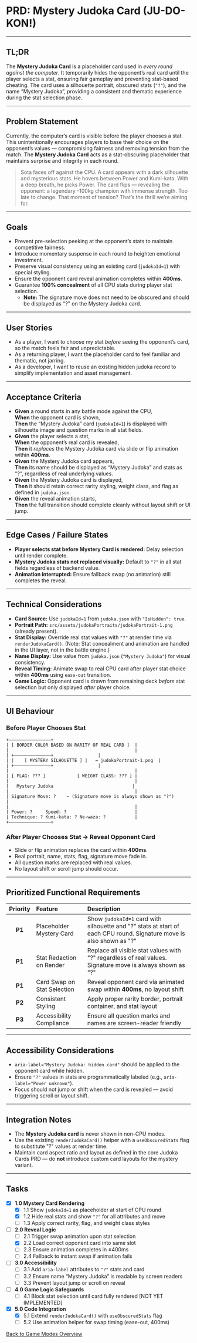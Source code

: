 # PRD: Mystery Judoka Card (JU-DO-KON!)

---

## TL;DR

The **Mystery Judoka Card** is a placeholder card used in *every round against the computer*. It temporarily hides the opponent’s real card until the player selects a stat, ensuring fair gameplay and preventing stat-based cheating. The card uses a silhouette portrait, obscured stats (`"?"`), and the name “Mystery Judoka”, providing a consistent and thematic experience during the stat selection phase.

---

## Problem Statement

Currently, the computer’s card is visible before the player chooses a stat. This unintentionally encourages players to base their choice on the opponent’s values — compromising fairness and removing tension from the match. The **Mystery Judoka Card** acts as a stat-obscuring placeholder that maintains surprise and integrity in each round.

> Sota faces off against the CPU. A card appears with a dark silhouette and mysterious stats. He hovers between Power and Kumi-kata. With a deep breath, he picks Power. The card flips — revealing the opponent: a legendary -100kg champion with immense strength. Too late to change. That moment of tension? That’s the thrill we’re aiming for.

---

## Goals

- Prevent pre-selection peeking at the opponent’s stats to maintain competitive fairness.
- Introduce momentary suspense in each round to heighten emotional investment.
- Preserve visual consistency using an existing card (`judokaId=1`) with special styling.
- Ensure the opponent card reveal animation completes within **400ms**.
- Guarantee **100% concealment** of all CPU stats during player stat selection.  
  - **Note:** The signature move does not need to be obscured and should be displayed as "?" on the Mystery Judoka card.

---

## User Stories

- As a player, I want to choose my stat *before* seeing the opponent’s card, so the match feels fair and unpredictable.
- As a returning player, I want the placeholder card to feel familiar and thematic, not jarring.
- As a developer, I want to reuse an existing hidden judoka record to simplify implementation and asset management.

---

## Acceptance Criteria

- **Given** a round starts in any battle mode against the CPU,  
  **When** the opponent card is shown,  
  **Then** the “Mystery Judoka” card (`judokaId=1`) is displayed with silhouette image and question marks in all stat fields.
- **Given** the player selects a stat,  
  **When** the opponent’s real card is revealed,  
  **Then** it *replaces* the Mystery Judoka card via slide or flip animation within **400ms**.
- **Given** the Mystery Judoka card appears,  
  **Then** its name should be displayed as “Mystery Judoka” and stats as "?", regardless of real underlying values.
- **Given** the Mystery Judoka card is displayed,  
  **Then** it should retain correct rarity styling, weight class, and flag as defined in `judoka.json`.
- **Given** the reveal animation starts,  
  **Then** the full transition should complete cleanly without layout shift or UI jump.

---

## Edge Cases / Failure States

- **Player selects stat before Mystery Card is rendered:** Delay selection until render complete.
- **Mystery Judoka stats not replaced visually:** Default to `"?"` in all stat fields regardless of backend value.
- **Animation interrupted:** Ensure fallback swap (no animation) still completes the reveal.

---

## Technical Considerations

- **Card Source:** Use `judokaId=1` from `judoka.json` with `"IsHidden": true`.
- **Portrait Path:** `src/assets/judokaPortraits/judokaPortrait-1.png` (already present).
- **Stat Display:** Override real stat values with `"?"` at render time via `renderJudokaCard()`. (Note: Stat concealment and animation are handled in the UI layer, not in the battle engine.)
- **Name Display:** Use value from `judoka.json` (`"Mystery Judoka"`) for visual consistency.
- **Reveal Timing:** Animate swap to real CPU card after player stat choice within **400ms** using `ease-out` transition.
- **Game Logic:** Opponent card is drawn from remaining deck *before* stat selection but only displayed *after* player choice.

---

## UI Behaviour

### Before Player Chooses Stat

```
+————————————————+
| [ BORDER COLOR BASED ON RARITY OF REAL CARD ]  |
|                                                |
| +––––––––––––––+                 |
| |    [ MYSTERY SILHOUETTE ] |   ← judokaPortrait-1.png  |
| +––––––––––––––+                 |
|                                                |
| [ FLAG: ??? ]            [ WEIGHT CLASS: ??? ] |
|                                                |
|   Mystery Judoka                              |
|                                                |
| Signature Move: ?    ← (Signature move is always shown as "?")           |
|                                                |
| Power: ?     Speed: ?                          |
| Technique: ? Kumi-kata: ? Ne-waza: ?           |
+————————————————+
```

### After Player Chooses Stat → Reveal Opponent Card

- Slide or flip animation replaces the card within **400ms**.
- Real portrait, name, stats, flag, signature move fade in.
- All question marks are replaced with real values.
- No layout shift or scroll jump should occur.

---

## Prioritized Functional Requirements

| Priority | Feature                      | Description                                                                 |
|:--------:|:----------------------------|:---------------------------------------------------------------------------|
| **P1**   | Placeholder Mystery Card     | Show `judokaId=1` card with silhouette and "?" stats at start of each CPU round. Signature move is also shown as "?" |
| **P1**   | Stat Redaction on Render     | Replace all visible stat values with "?" regardless of real values. Signature move is always shown as "?" |
| **P1**   | Card Swap on Stat Selection  | Reveal opponent card via animated swap within **400ms**, no layout shift   |
| **P2**   | Consistent Styling           | Apply proper rarity border, portrait container, and stat layout             |
| **P3**   | Accessibility Compliance     | Ensure all question marks and names are screen-reader friendly              |

---

## Accessibility Considerations

- `aria-label="Mystery Judoka: hidden card"` should be applied to the opponent card while hidden.
- Ensure `"?"` values in stats are programmatically labeled (e.g., `aria-label="Power unknown"`).
- Focus should not jump or shift when the card is revealed — avoid triggering scroll or layout shift.

---

## Integration Notes

- The **Mystery Judoka card** is never shown in non-CPU modes.
- Use the existing `renderJudokaCard()` helper with a `useObscuredStats` flag to substitute "?" values at render time.
- Maintain card aspect ratio and layout as defined in the core Judoka Cards PRD — do **not** introduce custom card layouts for the mystery variant.

---

## Tasks

- [x] **1.0 Mystery Card Rendering**
  - [x] 1.1 Show `judokaId=1` as placeholder at start of CPU round
  - [x] 1.2 Hide real stats and show `"?"` for all attributes and move
  - [ ] 1.3 Apply correct rarity, flag, and weight class styles
- [ ] **2.0 Reveal Logic**
  - [ ] 2.1 Trigger swap animation upon stat selection
  - [x] 2.2 Load correct opponent card into same slot
  - [ ] 2.3 Ensure animation completes in ≤400ms
  - [ ] 2.4 Fallback to instant swap if animation fails
- [ ] **3.0 Accessibility**
  - [ ] 3.1 Add `aria-label` attributes to `"?"` stats and card
  - [ ] 3.2 Ensure name “Mystery Judoka” is readable by screen readers
  - [ ] 3.3 Prevent layout jump or scroll on reveal
- [ ] **4.0 Game Logic Safeguards**
  - [ ] 4.1 Block stat selection until card fully rendered [NOT YET IMPLEMENTED]
- [x] **5.0 Code Integration**
  - [x] 5.1 Extend `renderJudokaCard()` with `useObscuredStats` flag
  - [ ] 5.2 Use animation helper for swap timing (ease-out, 400ms)

[Back to Game Modes Overview](prdGameModes.md)
